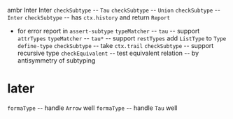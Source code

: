 ambr Inter Inter
`checkSubtype` -- `Tau`
`checkSubtype` -- `Union`
`checkSubtype` -- `Inter`
`checkSubtype` -- has `ctx.history` and return `Report`
- for error report in `assert-subtype`
`typeMatcher` -- `tau` -- support `attrTypes`
`typeMatcher` -- `tau*` -- support `restTypes`
add `ListType` to `Type`
`define-type`
`checkSubtype` -- take `ctx.trail`
`checkSubtype` -- support recursive type
`checkEquivalent` -- test equivalent relation -- by antisymmetry of subtyping

# later

`formaType` -- handle `Arrow` well
`formaType` -- handle `Tau` well

